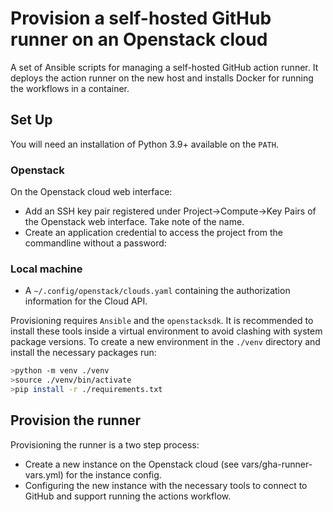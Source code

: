 # Provision a self-hosted GitHub runner on an Openstack cloud

A set of Ansible scripts for managing a self-hosted GitHub action runner.
It deploys the action runner on the new host and installs Docker for running
the workflows in a container.

## Set Up

You will need an installation of Python 3.9+ available on the ``PATH``.

### Openstack

On the Openstack cloud web interface:

- Add an SSH key pair registered under Project->Compute->Key Pairs of the
  Openstack web interface. Take note of the name.
- Create an application credential to access the project from the commandline
  without a password:
 


### Local machine

- A ``~/.config/openstack/clouds.yaml`` containing the authorization
  information for the Cloud API.


Provisioning requires ``Ansible`` and the ``openstacksdk``.
It is recommended to install these tools inside a virtual environment
to avoid clashing with system package versions.
To create a new environment in the ``./venv`` directory and
install the necessary packages run:

```sh
>python -m venv ./venv
>source ./venv/bin/activate
>pip install -r ./requirements.txt
```

## Provision the runner

Provisioning the runner is a two step process:

- Create a new instance on the Openstack cloud (see vars/gha-runner-vars.yml)
  for the instance config.
- Configuring the new instance with the necessary tools to connect to GitHub
  and support running the actions workflow.


